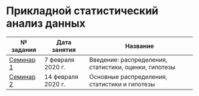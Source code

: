 # Прикладной статистический анализ данных

| № задания | Дата занятия | Название |
| -- | ----------- | ----------- |
| [Семинар 1](seminar1/) | 7 февраля 2020 г. |Введение: распределения, статистики, оценки, гипотезы |
| [Семинар 2](seminar2/) | 14 февраля 2020 г. |Основные распределения, статистики и гипотезы |